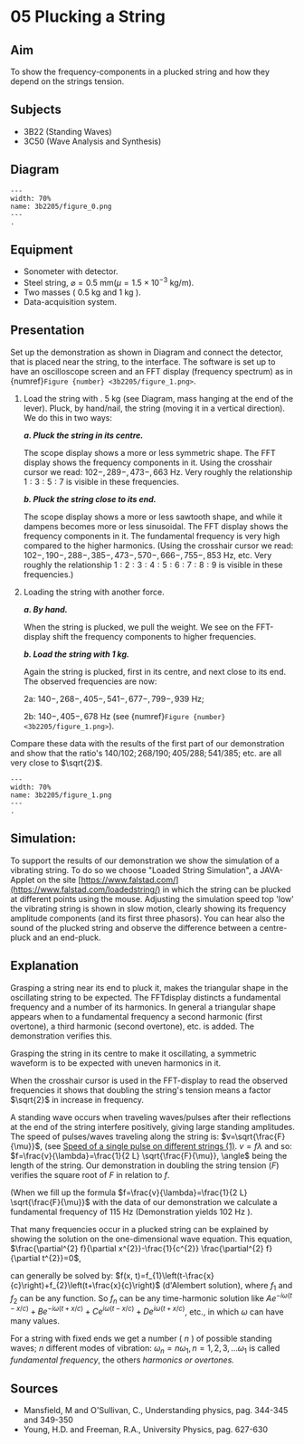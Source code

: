 # 05  Plucking a String 
     
  
## Aim   
 To show the frequency-components in a plucked string and how they depend on the strings tension.    
  
## Subjects   
* 3B22 (Standing Waves) 
* 3C50 (Wave Analysis and Synthesis)   

## Diagram
   
```{figure} figures/figure_0.png  
---  
width: 70%  
name: 3b2205/figure_0.png  
---  
. 
```
     
## Equipment   
- Sonometer with detector.
- Steel string, $\varnothing=0.5 \mathrm{~mm}\left(\mu=1.5 \times 10^{-3} \mathrm{~kg} / \mathrm{m}\right)$.
- Two masses ( $0.5 \mathrm{~kg}$ and $1 \mathrm{~kg}$ ).
- Data-acquisition system.
      
  
## Presentation   
Set up the demonstration as shown in Diagram and connect the detector, that is placed near the string, to the interface. The software is set up to have an oscilloscope screen and an FFT display (frequency spectrum) as in {numref}`Figure {number} <3b2205/figure_1.png>`.

1. Load the string with . $5 \mathrm{~kg}$ (see Diagram, mass hanging at the end of the lever). Pluck, by hand/nail, the string (moving it in a vertical direction). We do this in two ways:

    ***a. Pluck the string in its centre.***

    The scope display shows a more or less symmetric shape. The FFT display shows the frequency components in it. Using the crosshair cursor we read: $102-, 289-, 473-, 663 \mathrm{~Hz}$. Very roughly the relationship $1:3:5:7$ is visible in these frequencies.

    ***b. Pluck the string close to its end.***

    The scope display shows a more or less sawtooth shape, and while it dampens becomes more or less sinusoidal. The FFT display shows the frequency components in it. The fundamental frequency is very high compared to the higher harmonics. (Using the crosshair cursor we read: $102-, 190-, 288-, 385-, 473-, 570-, 666-, 755-, 853\mathrm{~Hz}$, etc. Very roughly the relationship $1: 2: 3: 4: 5: 6: 7: 8: 9$ is visible in these frequencies.)

2. Loading the string with another force.

    ***a. By hand.***

    When the string is plucked, we pull the weight. We see on the FFT-display shift the frequency components to higher frequencies.

    ***b. Load the string with $1 \mathrm{~kg}$.*** 
    
    Again the string is plucked, first in its centre, and next close to its end. The observed frequencies are now:

    2a: $140-, 268-, 405-, 541-, 677-, 799-, 939\mathrm{~Hz}$;

    2b: $140-, 405-, 678\mathrm{~Hz}$ (see {numref}`Figure {number} <3b2205/figure_1.png>`).

  Compare these data with the results of the first part of our demonstration and show that the ratio's $140 / 102 ; 268 / 190 ; 405 / 288 ; 541 / 385$; etc. are all very close to $\sqrt{2}$.

```{figure} figures/figure_1.png  
---  
width: 70%  
name: 3b2205/figure_1.png  
---  
. 
```
## Simulation:
To support the results of our demonstration we show the simulation of a vibrating string. To do so we choose "Loaded String Simulation", a JAVA-Applet on the site [https://www.falstad.com/](https://www.falstad.com/loadedstring/) in which the string can be plucked at different points using the mouse. Adjusting the simulation speed top 'low' the vibrating string is shown in slow motion, clearly showing its frequency amplitude components (and its first three phasors). You can hear also the sound of the plucked string and observe the difference between a centre-pluck and an end-pluck.  
  
## Explanation   
Grasping a string near its end to pluck it, makes the triangular shape in the oscillating string to be expected. The FFTdisplay distincts a fundamental frequency and a number of its harmonics. In general a triangular shape appears when to a fundamental frequency a second harmonic (first overtone), a third harmonic (second overtone), etc. is added. The demonstration verifies this.

Grasping the string in its centre to make it oscillating, a symmetric waveform is to be expected with uneven harmonics in it.

When the crosshair cursor is used in the FFT-display to read the observed frequencies it shows that doubling the string's tension means a factor $\sqrt{2}$ in increase in frequency.

A standing wave occurs when traveling waves/pulses after their reflections at the end of the string interfere positively, giving large standing amplitudes. The speed of pulses/waves traveling along the string is: $v=\sqrt{\frac{F}{\mu}}$, (see [Speed of a single pulse on different strings (1)](/book/3%20oscillations%20and%20waves/3B%20wave/3B10%20Transverse/3B1002%20Speed%20of%20a%20Single%20Pulse%20on%20Different%20Strings/3B1002.md). $v=f \lambda$ and so: $f=\frac{v}{\lambda}=\frac{1}{2 L} \sqrt{\frac{F}{\mu}}, \angle$ being the length of the string. Our demonstration in doubling the string tension $(F)$ verifies the square root of $F$ in relation to $f$.

(When we fill up the formula $f=\frac{v}{\lambda}=\frac{1}{2 L} \sqrt{\frac{F}{\mu}}$ with the data of our demonstration we calculate a fundamental frequency of $115 \mathrm{~Hz}$ (Demonstration yields $102 \mathrm{~Hz}$ ).

That many frequencies occur in a plucked string can be explained by showing the solution on the one-dimensional wave equation. This equation, $\frac{\partial^{2} f}{\partial x^{2}}-\frac{1}{c^{2}} \frac{\partial^{2} f}{\partial t^{2}}=0$,

can generally be solved by: $f(x, t)=f_{1}\left(t-\frac{x}{c}\right)+f_{2}\left(t+\frac{x}{c}\right)$ (d'Alembert solution), where $f_{1}$ and $f_{2}$ can be any function. So $f_{n}$ can be any time-harmonic solution like $A e^{-i \omega(t-x / c)}+B e^{-i \omega(t+x / c)}+C e^{i \omega(t-x / c)}+D e^{i \omega(t+x / c)}$, etc., in which $\omega$ can have many values.

For a string with fixed ends we get a number ( $n$ ) of possible standing waves; $n$ different modes of vibration: $\omega_{n}=n \omega_{1}, n=1,2,3, \ldots \omega_{1}$ is called *fundamental frequency*, the others *harmonics or overtones.*
  
## Sources
 *  Mansfield, M and O'Sullivan, C., Understanding physics, pag. 344-345 and 349-350 
 *  Young, H.D. and Freeman, R.A., University Physics, pag. 627-630
 